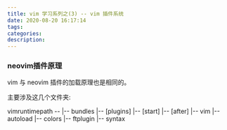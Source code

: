 ```yaml
---
title: vim 学习系列之(3) -- vim 插件系统
date: 2020-08-20 16:17:14
tags:
categories:
description:
---
```


### neovim插件原理

vim 与 neovim 插件的加载原理也是相同的。 

主要涉及这几个文件夹:

vimruntimepath --
|-- bundles
	|-- [plugins]
		|-- [start]
		|-- [after]
|-- vim
	|-- autoload
	|-- colors
	|-- ftplugin
	|-- syntax



